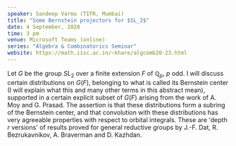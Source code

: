 ```yaml
---
speaker: Sandeep Varma (TIFR, Mumbai)
title: "Some Bernstein projectors for $SL_2$"
date: 4 September, 2020
time: 3 pm
venue: Microsoft Teams (online)
series: "Algebra & Combinatorics Seminar"
website: https://math.iisc.ac.in/~khare/algcomb20-23.html
---
```


Let $G$ be the group $SL_2$ over a finite extension $F$ of
$\mathbb{Q}_p$, $p$ odd. I will discuss certain distributions on $G(F)$,
belonging to what is called its Bernstein center (I will explain what
this and many other terms in this abstract mean), supported in a certain
explicit subset of $G(F)$ arising from the work of A. Moy and G. Prasad.
The assertion is that these distributions form a subring of the Bernstein
center, and that convolution with these distributions has very agreeable
properties with respect to orbital integrals. These are 'depth $r$
versions' of results proved for general reductive groups by J.-F. Dat, R.
Bezrukavnikov, A. Braverman and D. Kazhdan.
